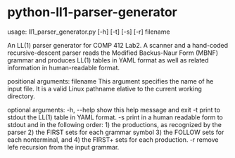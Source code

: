 python-ll1-parser-generator
===========================
usage: II1_parser_generator.py [-h] [-t] [-s] [-r] filename

An LL(1) parser generator for COMP 412 Lab2. A scanner and a hand-coded
recursive-descent parser reads the Modified Backus-Naur Form (MBNF) grammar
and produces LL(1) tables in YAML format as well as related information in
human-readable format.

positional arguments:
  filename    This argument specifies the name of he input file. It is a valid
              Linux pathname elative to the current working directory.

optional arguments:
  -h, --help  show this help message and exit
  -t          print to stdout the LL(1) table in YAML format.
  -s          print in a human readable form to stdout and in the following
              order: 1) the productions, as recognized by the parser 2) the
              FIRST sets for each grammar symbol 3) the FOLLOW sets for each
              nonterminal, and 4) the FIRST+ sets for each production.
  -r          remove lefe recursion from the input grammar.

